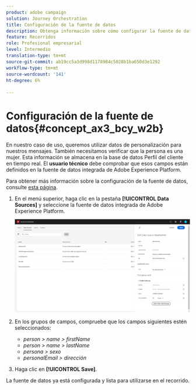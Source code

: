 ```yaml
---
product: adobe campaign
solution: Journey Orchestration
title: Configuración de la fuente de datos
description: Obtenga información sobre cómo configurar la fuente de datos para el caso de uso simple de recorrido
feature: Recorridos
role: Profesional empresarial
level: Intermedio
translation-type: tm+mt
source-git-commit: ab19cc5a3d998d1178984c5028b1ba650d3e1292
workflow-type: tm+mt
source-wordcount: '141'
ht-degree: 6%

---
```



# Configuración de la fuente de datos{#concept_ax3_bcy_w2b}

En nuestro caso de uso, queremos utilizar datos de personalización para nuestros mensajes. También necesitamos verificar que la persona es una mujer. Esta información se almacena en la base de datos Perfil del cliente en tiempo real. El **usuario técnico** debe comprobar que esos campos están definidos en la fuente de datos integrada de Adobe Experience Platform.

Para obtener más información sobre la configuración de la fuente de datos, consulte [esta página](../datasource/about-data-sources.md).

1. En el menú superior, haga clic en la pestaña **[!UICONTROL Data Sources]** y seleccione la fuente de datos integrada de Adobe Experience Platform.

   ![](../assets/journey23.png)

1. En los grupos de campos, compruebe que los campos siguientes estén seleccionados:

   * _person > name > firstName_
   * _person > name > lastName_
   * _persona > sexo_
   * _personalEmail > dirección_

1. Haga clic en **[!UICONTROL Save]**.

La fuente de datos ya está configurada y lista para utilizarse en el recorrido.
